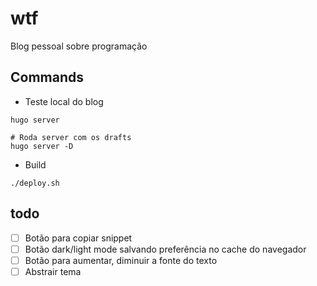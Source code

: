 # wtf
Blog pessoal sobre programação

## Commands
* Teste local do blog
```
hugo server

# Roda server com os drafts
hugo server -D
```
* Build
```
./deploy.sh
```

## todo
* [ ] Botão para copiar snippet
* [ ] Botão dark/light mode salvando preferência no cache do navegador
* [ ] Botão para aumentar, diminuir a fonte do texto
* [ ] Abstrair tema
